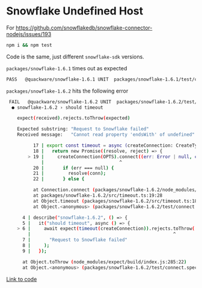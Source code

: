 # Snowflake Undefined Host

For https://github.com/snowflakedb/snowflake-connector-nodejs/issues/193

```bash
npm i && npm test
```

Code is the same, just different `snowflake-sdk` versions.

`packages/snowflake-1.6.1` times out as expected

```bash
PASS   @quackware/snowflake-1.6.1 UNIT  packages/snowflake-1.6.1/test/connect.spec.ts (13.432 s)
```

`packages/snowflake-1.6.2` hits the following error

```bash
 FAIL   @quackware/snowflake-1.6.2 UNIT  packages/snowflake-1.6.2/test/connect.spec.ts
  ● snowflake-1.6.2 › should timeout

    expect(received).rejects.toThrow(expected)

    Expected substring: "Request to Snowflake failed"
    Received message:   "Cannot read property 'endsWith' of undefined"

          17 | export const timeout = async (createConnection: CreateType) => {
          18 |   return new Promise((resolve, reject) => {
        > 19 |     createConnection(OPTS).connect((err: Error | null, conn) => {
             |                            ^
          20 |       if (err === null) {
          21 |         resolve(conn);
          22 |       } else {

          at Connection.connect (packages/snowflake-1.6.2/node_modules/snowflake-sdk/lib/connection/connection.js:144:31)
          at packages/snowflake-1.6.2/src/timeout.ts:19:28
          at Object.timeout (packages/snowflake-1.6.2/src/timeout.ts:18:10)
          at Object.<anonymous> (packages/snowflake-1.6.2/test/connect.spec.ts:6:18)

      4 | describe("snowflake-1.6.2", () => {
      5 |   it("should timeout", async () => {
    > 6 |     await expect(timeout(createConnection)).rejects.toThrow(
        |                                                     ^
      7 |       "Request to Snowflake failed"
      8 |     );
      9 |   });

      at Object.toThrow (node_modules/expect/build/index.js:285:22)
      at Object.<anonymous> (packages/snowflake-1.6.2/test/connect.spec.ts:6:53)
```

[Link to code](https://github.com/snowflakedb/snowflake-connector-nodejs/blob/fd9e5b3cccd9e99063aed80a47695515ca6cffe8/lib/connection/connection.js#L144-L147)
